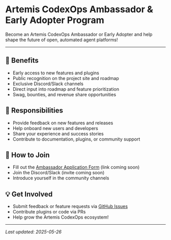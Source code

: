 # Artemis CodexOps Ambassador & Early Adopter Program

Become an Artemis CodexOps Ambassador or Early Adopter and help shape the future of open, automated agent platforms!

---

## 🚀 Benefits
- Early access to new features and plugins
- Public recognition on the project site and roadmap
- Exclusive Discord/Slack channels
- Direct input into roadmap and feature prioritization
- Swag, bounties, and revenue share opportunities

## 🎯 Responsibilities
- Provide feedback on new features and releases
- Help onboard new users and developers
- Share your experience and success stories
- Contribute to documentation, plugins, or community support

## 📝 How to Join
- Fill out the [Ambassador Application Form](#) (link coming soon)
- Join the Discord/Slack (invite coming soon)
- Introduce yourself in the community channels

## 💡 Get Involved
- Submit feedback or feature requests via [GitHub Issues](https://github.com/jetstreamin/artemis-codexops/issues)
- Contribute plugins or code via PRs
- Help grow the Artemis CodexOps ecosystem!

---

_Last updated: 2025-05-26_
